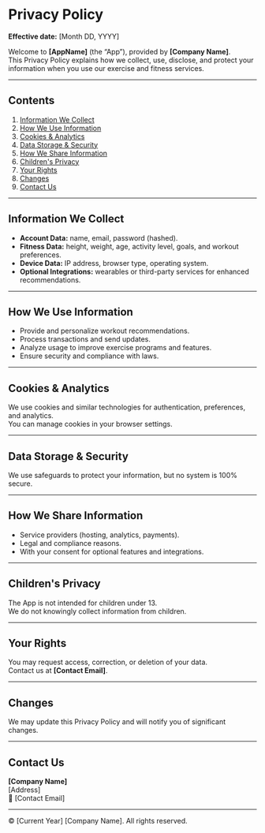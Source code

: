 # Privacy Policy

**Effective date:** [Month DD, YYYY]  

Welcome to **[AppName]** (the “App”), provided by **[Company Name]**.  
This Privacy Policy explains how we collect, use, disclose, and protect your information when you use our exercise and fitness services.    

---

## Contents
1. [Information We Collect](#information-we-collect)  
2. [How We Use Information](#how-we-use-information)  
3. [Cookies & Analytics](#cookies--analytics)  
4. [Data Storage & Security](#data-storage--security)  
5. [How We Share Information](#how-we-share-information)  
6. [Children's Privacy](#childrens-privacy)  
7. [Your Rights](#your-rights)  
8. [Changes](#changes)  
9. [Contact Us](#contact-us)  

---

## Information We Collect
- **Account Data:** name, email, password (hashed).  
- **Fitness Data:** height, weight, age, activity level, goals, and workout preferences.  
- **Device Data:** IP address, browser type, operating system.  
- **Optional Integrations:** wearables or third-party services for enhanced recommendations.  

---

## How We Use Information
- Provide and personalize workout recommendations.  
- Process transactions and send updates.  
- Analyze usage to improve exercise programs and features.  
- Ensure security and compliance with laws.  

---

## Cookies & Analytics
We use cookies and similar technologies for authentication, preferences, and analytics.  
You can manage cookies in your browser settings.  

---

## Data Storage & Security
We use safeguards to protect your information, but no system is 100% secure.  

---

## How We Share Information
- Service providers (hosting, analytics, payments).  
- Legal and compliance reasons.  
- With your consent for optional features and integrations.  

---

## Children's Privacy
The App is not intended for children under 13.  
We do not knowingly collect information from children.  

---

## Your Rights
You may request access, correction, or deletion of your data.  
Contact us at **[Contact Email]**.  

---

## Changes
We may update this Privacy Policy and will notify you of significant changes.  

---

## Contact Us
**[Company Name]**  
[Address]  
📧 [Contact Email]  

---

© [Current Year] [Company Name]. All rights reserved.
